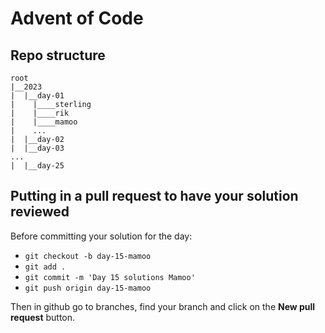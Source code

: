 # Advent of Code 

## Repo structure
```
root
|__2023
|  |__day-01
|    |____sterling
|    |____rik
|    |____mamoo
|    ...
|  |__day-02
|  |__day-03
...
|  |__day-25
```

## Putting in a pull request to have your solution reviewed
Before committing your solution for the day:
- `git checkout -b day-15-mamoo` 
- `git add .` 
- `git commit -m 'Day 15 solutions Mamoo'`
- `git push origin day-15-mamoo`

Then in github go to branches, find your branch and click on the **New pull request** button.

